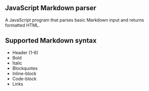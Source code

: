 ## JavaScript Markdown parser
A JavaScript program that parses basic Markdown input and returns formatted HTML.

## Supported Markdown syntax
- Header (1-6)
- Bold
- Italic
- Blockquotes
- Inline-block
- Code-block
- Links
